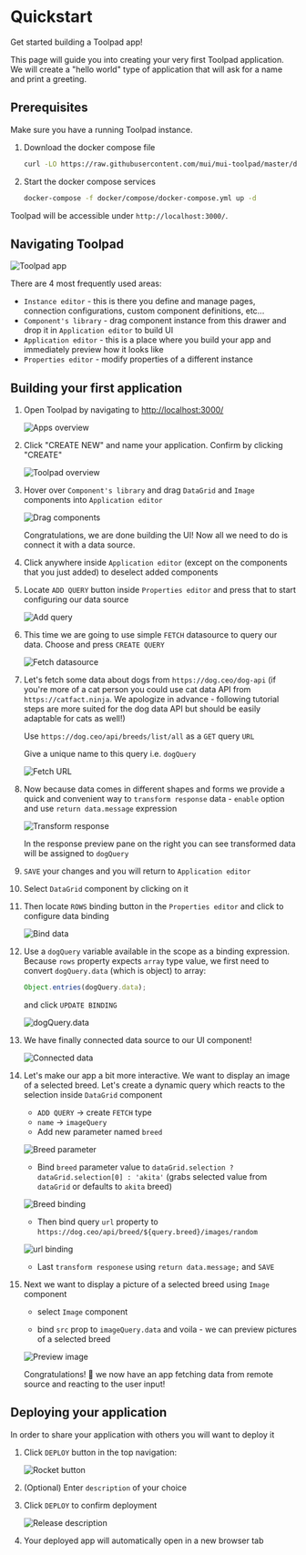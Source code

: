 # Quickstart

Get started building a Toolpad app!

<p class="description">
This page will guide you into creating your very first Toolpad application. We will create a "hello world" type of application that will ask for a name and print a greeting.
</p>

## Prerequisites

Make sure you have a running Toolpad instance.

1. Download the docker compose file

   ```sh
   curl -LO https://raw.githubusercontent.com/mui/mui-toolpad/master/docker/compose/docker-compose.yml
   ```

1. Start the docker compose services

   ```sh
   docker-compose -f docker/compose/docker-compose.yml up -d
   ```

Toolpad will be accessible under `http://localhost:3000/`.

## Navigating Toolpad

![Toolpad app](/static/toolpad/app-ui-chrome.png)

There are 4 most frequently used areas:

- `Instance editor` - this is there you define and manage pages, connection configurations, custom component definitions, etc...
- `Component's library` - drag component instance from this drawer and drop it in `Application editor` to build UI
- `Application editor` - this is a place where you build your app and immediately preview how it looks like
- `Properties editor` - modify properties of a different instance

## Building your first application

1. Open Toolpad by navigating to [http://localhost:3000/](http://localhost:3000/)

   ![Apps overview](/static/toolpad/apps-overview.png)

1. Click "CREATE NEW" and name your application. Confirm by clicking "CREATE"

   ![Toolpad overview](/static/toolpad/step-1.png)

1. Hover over `Component's library` and drag `DataGrid` and `Image` components into `Application editor`

   ![Drag components](/static/toolpad/step-2.png)

   Congratulations, we are done building the UI! Now all we need to do is connect it with a data source.

1. Click anywhere inside `Application editor` (except on the components that you just added) to deselect added components

1. Locate `ADD QUERY` button inside `Properties editor` and press that to start configuring our data source

   ![Add query](/static/toolpad/step-3.png)

1. This time we are going to use simple `FETCH` datasource to query our data. Choose and press `CREATE QUERY`

   ![Fetch datasource](/static/toolpad/step-4.png)

1. Let's fetch some data about dogs from `https://dog.ceo/dog-api` (if you're more of a cat person you could use cat data API from `https://catfact.ninja`. We apologize in advance - following tutorial steps are more suited for the dog data API but should be easily adaptable for cats as well!)

   Use `https://dog.ceo/api/breeds/list/all` as a `GET` query `URL`

   Give a unique name to this query i.e. `dogQuery`

   ![Fetch URL](/static/toolpad/step-5.png)

1. Now because data comes in different shapes and forms we provide a quick and convenient way to `transform response` data - `enable` option and use `return data.message` expression

   ![Transform response](/static/toolpad/step-6.png)

   In the response preview pane on the right you can see transformed data will be assigned to `dogQuery`

1. `SAVE` your changes and you will return to `Application editor`

1. Select `DataGrid` component by clicking on it

1. Then locate `ROWS` binding button in the `Properties editor` and click to configure data binding

   ![Bind data](/static/toolpad/step-7.png)

1. Use a `dogQuery` variable available in the scope as a binding expression. Because `rows` property expects `array` type value, we first need to convert `dogQuery.data` (which is object) to array:

   ```js
   Object.entries(dogQuery.data);
   ```

   and click `UPDATE BINDING`

   ![dogQuery.data](/static/toolpad/step-8.png)

1. We have finally connected data source to our UI component!

   ![Connected data](/static/toolpad/step-9.png)

1. Let's make our app a bit more interactive. We want to display an image of a selected breed. Let's create a dynamic query which reacts to the selection inside `DataGrid` component

   - `ADD QUERY` -> create `FETCH` type
   - `name` -> `imageQuery`
   - Add new parameter named `breed`

   ![Breed parameter](/static/toolpad/step-10.png)

   - Bind `breed` parameter value to `dataGrid.selection ? dataGrid.selection[0] : 'akita'` (grabs selected value from `dataGrid` or defaults to `akita` breed)

   ![Breed binding](/static/toolpad/step-11.png)

   - Then bind query `url` property to `https://dog.ceo/api/breed/${query.breed}/images/random`

   ![url binding](/static/toolpad/step-12.png)

   - Last `transform responese` using `return data.message;` and `SAVE`

1. Next we want to display a picture of a selected breed using `Image` component

   - select `Image` component

   - bind `src` prop to `imageQuery.data` and voila - we can preview pictures of a selected breed

   ![Preview image](/static/toolpad/step-13.png)

   Congratulations! 🎉 we now have an app fetching data from remote source and reacting to the user input!

## Deploying your application

In order to share your application with others you will want to deploy it

1. Click `DEPLOY` button in the top navigation:

   ![Rocket button](/static/toolpad/deploy-1.png)

1. (Optional) Enter `description` of your choice

1. Click `DEPLOY` to confirm deployment

   ![Release description](/static/toolpad/deploy-2.png)

1. Your deployed app will automatically open in a new browser tab
